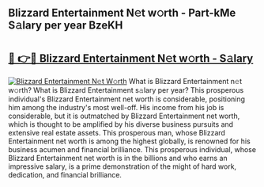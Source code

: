 ## Blizzard Entertainment N𝚎t w𝚘rth - Part-kMe S𝚊lary per year BzeKH

# <h2><a href="http://gc0fk7.nevu.top/?p=Blizzard+Entertainment">🔗 👉🔴 Blizzard Entertainment N𝚎t w𝚘rth - S𝚊lary</a></h2>

[![Blizzard Entertainment N𝚎t W𝚘rth](https://i.imgur.com/Oavwk0R.jpeg)](http://gc0fk7.nevu.top/?p=Blizzard+Entertainment)
What is Blizzard Entertainment n𝚎t w𝚘rth? What is Blizzard Entertainment s𝚊lary per year?
This prosperous individual's Blizzard Entertainment net worth is considerable, positioning him among the industry's most well-off. His income from his job is considerable, but it is outmatched by Blizzard Entertainment net worth, which is thought to be amplified by his diverse business pursuits and extensive real estate assets. This prosperous man, whose Blizzard Entertainment net worth is among the highest globally, is renowned for his business acumen and financial brilliance. This prosperous individual, whose Blizzard Entertainment net worth is in the billions and who earns an impressive salary, is a prime demonstration of the might of hard work, dedication, and financial brilliance.
